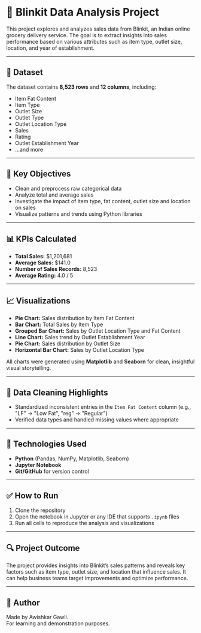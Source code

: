 # 🛒 Blinkit Data Analysis Project

This project explores and analyzes sales data from Blinkit, an Indian online grocery delivery service. The goal is to extract insights into sales performance based on various attributes such as item type, outlet size, location, and year of establishment.

---

## 📂 Dataset

The dataset contains **8,523 rows** and **12 columns**, including:

- Item Fat Content
- Item Type
- Outlet Size
- Outlet Type
- Outlet Location Type
- Sales
- Rating
- Outlet Establishment Year
- ...and more

---

## 📌 Key Objectives

- Clean and preprocess raw categorical data
- Analyze total and average sales
- Investigate the impact of item type, fat content, outlet size and location on sales
- Visualize patterns and trends using Python libraries

---

## 📊 KPIs Calculated

- **Total Sales:** \$1,201,681  
- **Average Sales:** \$141.0  
- **Number of Sales Records:** 8,523  
- **Average Rating:** 4.0 / 5  

---

## 📈 Visualizations

- **Pie Chart:** Sales distribution by Item Fat Content  
- **Bar Chart:** Total Sales by Item Type  
- **Grouped Bar Chart:** Sales by Outlet Location Type and Fat Content  
- **Line Chart:** Sales trend by Outlet Establishment Year  
- **Pie Chart:** Sales distribution by Outlet Size  
- **Horizontal Bar Chart:** Sales by Outlet Location Type

All charts were generated using **Matplotlib** and **Seaborn** for clean, insightful visual storytelling.

---

## 🧹 Data Cleaning Highlights

- Standardized inconsistent entries in the `Item Fat Content` column (e.g., "LF" → "Low Fat", "reg" → "Regular")
- Verified data types and handled missing values where appropriate

---

## 📁 Technologies Used

- **Python** (Pandas, NumPy, Matplotlib, Seaborn)
- **Jupyter Notebook**
- **Git/GitHub** for version control

---

## ✅ How to Run

1. Clone the repository  
2. Open the notebook in Jupyter or any IDE that supports `.ipynb` files  
3. Run all cells to reproduce the analysis and visualizations  

---

## 🔍 Project Outcome

The project provides insights into Blinkit’s sales patterns and reveals key factors such as item type, outlet size, and location that influence sales. It can help business teams target improvements and optimize performance.

---

## 📌 Author

Made by Awishkar Gawli.  
For learning and demonstration purposes.

